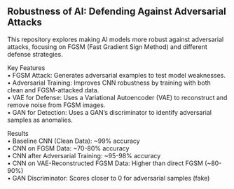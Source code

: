 ## Robustness of AI: Defending Against Adversarial Attacks

This repository explores making AI models more robust against adversarial attacks, focusing on FGSM (Fast Gradient Sign Method) and different defense strategies.

Key Features \
	•	FGSM Attack: Generates adversarial examples to test model weaknesses. \
	•	Adversarial Training: Improves CNN robustness by training with both clean and FGSM-attacked data. \
	•	VAE for Defense: Uses a Variational Autoencoder (VAE) to reconstruct and remove noise from FGSM images. \
	•	GAN for Detection: Uses a GAN’s discriminator to identify adversarial samples as anomalies.

Results \
	•	Baseline CNN (Clean Data): ~99% accuracy \
	•	CNN on FGSM Data: ~70-80% accuracy \
	•	CNN after Adversarial Training: ~95-98% accuracy \
	•	CNN on VAE-Reconstructed FGSM Data: Higher than direct FGSM (~80-90%) \
	•	GAN Discriminator: Scores closer to 0 for adversarial samples (fake)

